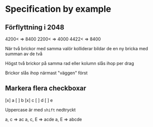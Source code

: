 # Specification by example

## Förflyttning i 2048

4200< => 8400
2200< => 4000
4422< => 8400

När två brickor med samma valör kolliderar bildar de en ny bricka med summan av de två

Högst två brickor på samma rad eller kolumn slås ihop per drag

Brickor slås ihop närmast "väggen" först















## Markera flera checkboxar

[x] a
[ ] b
[x] c
[ ] d
[ ] e

Uppercase är med `shift` nedtryckt

a, c    => ac
a, c, E => acde
a, E    => abcde
